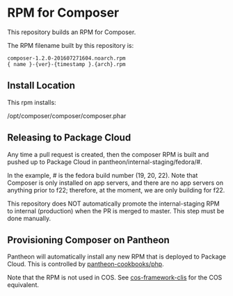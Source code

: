 # RPM for Composer

This repository builds an RPM for Composer.

The RPM filename built by this repository is:
```
composer-1.2.0-201607271604.noarch.rpm
{ name }-{ver}-{timestamp }.{arch}.rpm
```

## Install Location

This rpm installs:

/opt/composer/composer/composer.phar

## Releasing to Package Cloud

Any time a pull request is created, then the composer RPM is built and pushed up to Package Cloud in pantheon/internal-staging/fedora/#.

In the example, # is the fedora build number (19, 20, 22). Note that Composer is only installed on app servers, and there are no app servers on anything prior to f22; therefore, at the moment, we are only building for f22.

This repository does NOT automatically promote the internal-staging RPM to internal (production) when the PR is merged to master. This step must be done manually.

## Provisioning Composer on Pantheon

Pantheon will automatically install any new RPM that is deployed to Package Cloud. This is controlled by [pantheon-cookbooks/php](https://github.com/pantheon-cookbooks/php/blob/master/recipes/composer.rb).

Note that the RPM is not used in COS. See [cos-framework-clis](https://github.com/pantheon-systems/cos-framework-clis) for the COS equivalent.
